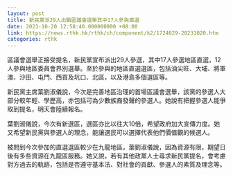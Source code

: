 ```yaml
---
layout: post
title: 新民黨派29人出戰區議會選舉其中17人參與直選
date: 2023-10-20 12:58:40.000000000 +08:00
link: https://news.rthk.hk/rthk/ch/component/k2/1724029-20231020.htm
categories: rthk
---
```


區議會選舉正接受提名，新民黨宣布派出29人參選，其中17人參選地區直選，12人參與地區委員會界別選舉。至於參與的地區直選選區，包括油尖旺、大埔、將軍澳、沙田、屯門、西貢及坑口、北區，以及港島多個選區等。

新民黨主席葉劉淑儀說，今次是完善地區治理的首場區議會選舉，該黨的參選人大部分較年輕、學歷高，亦包括可為少數族裔發聲的參選人。她說有把握參選人能爭取到提名，明天會陸續報名。

葉劉淑儀說，今次有新選區，選區亦比以往大10倍，希望政府加大宣傳力度。她又希望新民黨與參選人的理念，能讓選民可以選擇代表他們價值觀的候選人。

被問到今次參加的直選選區較少在九龍地區，葉劉淑儀說，因為資源有限，期望日後有多些資源在九龍區服務。她又說，若有其他政黨人士尋求新民黨提名，會考慮對方過去的軌跡，包括是否遵守基本法、對社會的貢獻、參選人的素質及理念等。
